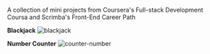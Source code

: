 A collection of mini projects from Coursera's Full-stack Development Coursa and Scrimba's Front-End Career Path

**Blackjack**
![blackjack](https://github.com/Jaycelab/Projects/blob/main/blackjack_app/images/blackjack-finished.png)

**Number Counter**
![counter-number](https://github.com/Jaycelab/Projects/blob/main/countdown_app/images/counter-finished.png)

